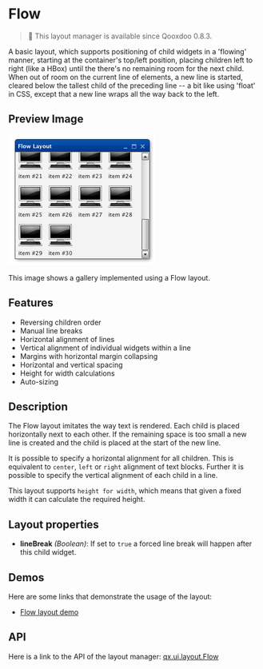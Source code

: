# Flow

> :memo: This layout manager is available since Qooxdoo 0.8.3.

A basic layout, which supports positioning of child widgets in a 'flowing'
manner, starting at the container's top/left position, placing children left to
right (like a HBox) until the there's no remaining room for the next child. When
out of room on the current line of elements, a new line is started, cleared
below the tallest child of the preceding line -- a bit like using 'float' in
CSS, except that a new line wraps all the way back to the left.

## Preview Image

![flow.png](flow.png)

This image shows a gallery implemented using a Flow layout.

## Features

- Reversing children order
- Manual line breaks
- Horizontal alignment of lines
- Vertical alignment of individual widgets within a line
- Margins with horizontal margin collapsing
- Horizontal and vertical spacing
- Height for width calculations
- Auto-sizing

## Description

The Flow layout imitates the way text is rendered. Each child is placed
horizontally next to each other. If the remaining space is too small a new line
is created and the child is placed at the start of the new line.

It is possible to specify a horizontal alignment for all children. This is
equivalent to `center`, `left` or `right` alignment of text blocks. Further it
is possible to specify the vertical alignment of each child in a line.

This layout supports `height for width`, which means that given a fixed width it
can calculate the required height.

## Layout properties

- **lineBreak** _(Boolean)_: If set to `true` a forced line break will happen
  after this child widget.

## Demos

Here are some links that demonstrate the usage of the layout:

- [Flow layout demo](apps://demobrowser/#layout~Flow.html)

## API

Here is a link to the API of the layout manager:
[qx.ui.layout.Flow](apps://apiviewer/#qx.ui.layout.Flow)
